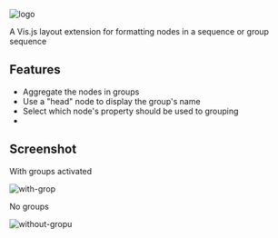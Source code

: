 ![logo](https://user-images.githubusercontent.com/114015/82124812-8367bf80-976f-11ea-9663-16b4358403f1.png)

A Vis.js layout extension for formatting nodes in a sequence or group sequence

## Features

- Aggregate the nodes in groups
- Use a "head" node to display the group's name
- Select which node's property should be used to grouping
- 

## Screenshot

With groups activated

![with-grop](https://user-images.githubusercontent.com/114015/82110234-8a101b80-970a-11ea-9367-d01cbdbf9662.png)

No groups

![without-gropu](https://user-images.githubusercontent.com/114015/82126173-ec076a00-9778-11ea-892f-ea9cb614df12.png)

